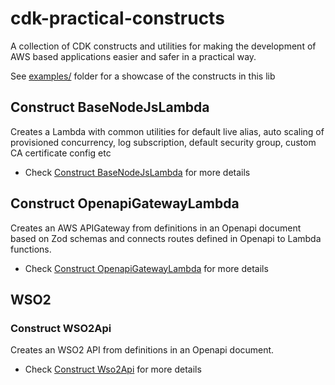 # cdk-practical-constructs

A collection of CDK constructs and utilities for making the development of AWS based applications easier and safer in a practical way.

See [examples/](/examples/) folder for a showcase of the constructs in this lib


## Construct BaseNodeJsLambda

Creates a Lambda with common utilities for default live alias, auto scaling of provisioned concurrency, log subscription, default security group, custom CA certificate config etc

  - Check [Construct BaseNodeJsLambda](base-nodejs-lambda.md) for more details


## Construct OpenapiGatewayLambda
  
Creates an AWS APIGateway from definitions in an Openapi document based on Zod schemas and connects routes defined in Openapi to Lambda functions.

  - Check [Construct OpenapiGatewayLambda](openapigateway-lambda.md) for more details


## WSO2

### Construct WSO2Api
  
Creates an WSO2 API from definitions in an Openapi document.

  - Check [Construct Wso2Api](wso2-api.md) for more details

